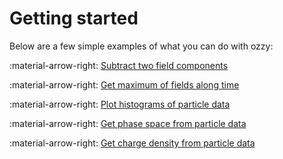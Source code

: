 # Getting started


Below are a few simple examples of what you can do with ozzy:


:material-arrow-right: [Subtract two field components](subtract-two-field-components.md)

:material-arrow-right: [Get maximum of fields along time](max-along-time.md)

:material-arrow-right: [Plot histograms of particle data](histograms.md)

:material-arrow-right: [Get phase space from particle data](phase-space.md)

:material-arrow-right: [Get charge density from particle data](charge-density.md)


